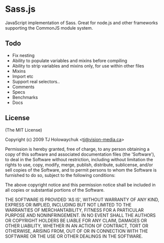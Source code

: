 
# Sass.js

  JavaScript implementation of Sass. Great for node.js and other
  frameworks supporting the CommonJS module system.
  
## Todo

  * Fix nesting
  * Ability to populate variables and mixins before compiling
  * Ability to strip variables and mixins only, for use within other files
  * Mixins
  * Import etc
  * Support real selectors..
  * Comments
  * Specs
  * Benchmarks
  * Docs

## License 

(The MIT License)

Copyright (c) 2009 TJ Holowaychuk &lt;tj@vision-media.ca&gt;

Permission is hereby granted, free of charge, to any person obtaining
a copy of this software and associated documentation files (the
'Software'), to deal in the Software without restriction, including
without limitation the rights to use, copy, modify, merge, publish,
distribute, sublicense, and/or sell copies of the Software, and to
permit persons to whom the Software is furnished to do so, subject to
the following conditions:

The above copyright notice and this permission notice shall be
included in all copies or substantial portions of the Software.

THE SOFTWARE IS PROVIDED 'AS IS', WITHOUT WARRANTY OF ANY KIND,
EXPRESS OR IMPLIED, INCLUDING BUT NOT LIMITED TO THE WARRANTIES OF
MERCHANTABILITY, FITNESS FOR A PARTICULAR PURPOSE AND NONINFRINGEMENT.
IN NO EVENT SHALL THE AUTHORS OR COPYRIGHT HOLDERS BE LIABLE FOR ANY
CLAIM, DAMAGES OR OTHER LIABILITY, WHETHER IN AN ACTION OF CONTRACT,
TORT OR OTHERWISE, ARISING FROM, OUT OF OR IN CONNECTION WITH THE
SOFTWARE OR THE USE OR OTHER DEALINGS IN THE SOFTWARE.